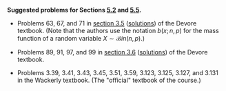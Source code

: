 **Suggested problems for Sections [5.2](https://mml.johnmyersmath.com/stats-book/chapters/examples-of-rvs.html#binomial-distributions) and [5.5](https://mml.johnmyersmath.com/stats-book/chapters/examples-of-rvs.html#poisson-distributions).**

* Problems 63, 67, and 71 in [section 3.5](https://drive.google.com/file/d/1TMiqHR94wYTdoQ_-6Ep12syGCIW9kxWS/view?usp=drive_link) ([solutions](https://drive.google.com/file/d/1TMBXWfsXcOydUAYWrBL_vPVteVHye5tH/view?usp=drive_link)) of the Devore textbook. (Note that the authors use the notation $b(x;n,p)$ for the mass function of a random variable $X\sim \mathcal{B}in(n,p)$.)

* Problems 89, 91, 97, and 99 in [section 3.6](https://drive.google.com/file/d/1TMCnQtjsG-ebfonoHmL4ciuBJcII8hsK/view?usp=drive_link) ([solutions](https://drive.google.com/file/d/1TMBXWfsXcOydUAYWrBL_vPVteVHye5tH/view?usp=drive_link)) of the Devore textbook.

* Problems 3.39, 3.41, 3.43, 3.45, 3.51, 3.59, 3.123, 3.125, 3.127, and 3.131 in the Wackerly textbook. (The "official" textbook of the course.)